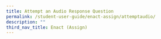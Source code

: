 ```yaml
---
title: Attempt an Audio Response Question
permalink: /student-user-guide/enact-assign/attemptaudio/
description: ""
third_nav_title: Enact (Assign)
---
```

